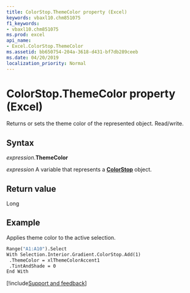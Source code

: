 ```yaml
---
title: ColorStop.ThemeColor property (Excel)
keywords: vbaxl10.chm851075
f1_keywords:
- vbaxl10.chm851075
ms.prod: excel
api_name:
- Excel.ColorStop.ThemeColor
ms.assetid: bb650754-204a-3618-d431-bf7db289ceeb
ms.date: 04/20/2019
localization_priority: Normal
---
```



# ColorStop.ThemeColor property (Excel)

Returns or sets the theme color of the represented object. Read/write.


## Syntax

_expression_.**ThemeColor**

_expression_ A variable that represents a **[ColorStop](Excel.ColorStop.md)** object.


## Return value

Long


## Example

Applies theme color to the active selection.

```vb
Range("A1:A10").Select 
With Selection.Interior.Gradient.ColorStop.Add(1) 
 .ThemeColor = xlThemeColorAccent1 
 .TintAndShade = 0 
End With
```




[!include[Support and feedback](~/includes/feedback-boilerplate.md)]